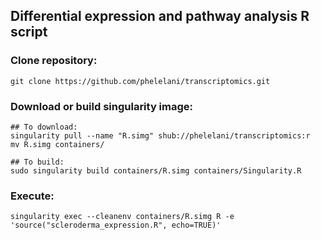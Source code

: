 ## Differential expression and pathway analysis R script

### Clone repository:
```
git clone https://github.com/phelelani/transcriptomics.git
```

### Download or build singularity image:
```
## To download:
singularity pull --name "R.simg" shub://phelelani/transcriptomics:r
mv R.simg containers/

## To build:
sudo singularity build containers/R.simg containers/Singularity.R
```

### Execute:
```
singularity exec --cleanenv containers/R.simg R -e 'source("scleroderma_expression.R", echo=TRUE)'
```
